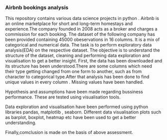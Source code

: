 ### Airbnb bookings analysis

This repository contains various data science projects in python .
Airbnb is an online marketplace for short and long-term homestays and experience.The company founded in 2008 acts as a broker and charges a commission for each booking. The dataset of the following company has been provided containing 45000 obeservations in 16 columns. It is a mix of categorical and numerical data. The task is to perform exploratory data analysis(EDA) on the respective dataset. The objective is to understand the structure of the dataset, cleaning and performing data exploration and visualisation to get a better insight. First, the data has been downloaded and its structure has been understood.There are some columns which need their type getting changed from one form to another, such as from character to categorical type.After that analysis has been done to find unique values in every column . Missing values have been handled.

Hypothesis and assumptions have been made regarding bussiness performance. These are tested using visualisation tools.

Data exploration and visualisation have been performed using python libraries pandas, matplotlib , seaborn. Different data visualisation plots such as barplot, boxplot, heatmap etc have been used to get a better understanding.

Finally,comclusion is made on the basis of above assessment.

